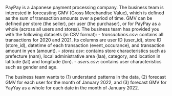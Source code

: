 PayPay is a Japanese payment processing company. The business team is interested 
in forecasting GMV (Gross Merchandise Value), which is defined as the sum of 
transaction amounts over a period of time. GMV can be defined per store (the seller), 
per user (the purchaser), or for PayPay as a whole (across all users and stores). 
The business team has provided you with the following datasets (in CSV format): 
    - *transactions.csv*: contains all transactions for 2020 and 2021. Its 
      columns are user ID (user_id), store ID (store_id), datetime of each
      transaction (event_occurance), and transaction amount in yen (amount).
    - *stores.csv*: contains store characteristics such as prefecture (nam), 
      local administrative area (laa), category, and location in latitude (lat) 
      and longitude (lon).
    - *users.csv*: contains user characteristics such as gender and age.

The business team wants to 
(1) understand patterns in the data,
(2) forecast GMV for each user for the month of January 2022, and
(3) forecast GMV for YayYay as a whole for each date in the month of January 2022.
